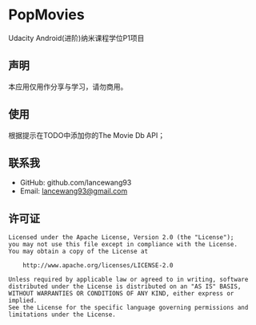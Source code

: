 # PopMovies

Udacity Android(进阶)纳米课程学位P1项目

## 声明

本应用仅用作分享与学习，请勿商用。

## 使用

根据提示在TODO中添加你的The Movie Db API；

## 联系我

- GitHub: github.com/lancewang93
- Email: lancewang93@gmail.com

## 许可证

    Licensed under the Apache License, Version 2.0 (the "License");
    you may not use this file except in compliance with the License.
    You may obtain a copy of the License at
    
        http://www.apache.org/licenses/LICENSE-2.0
    
    Unless required by applicable law or agreed to in writing, software
    distributed under the License is distributed on an "AS IS" BASIS,
    WITHOUT WARRANTIES OR CONDITIONS OF ANY KIND, either express or implied.
    See the License for the specific language governing permissions and
    limitations under the License.